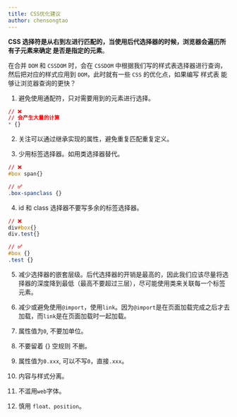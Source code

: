 ```yaml
---
title: CSS优化建议
author: chensongtao
---
```


**CSS 选择符是从右到左进行匹配的，当使用后代选择器的时候，浏览器会遍历所有子元素来确定 是否是指定的元素**。

在合并 `DOM` 和 `CSSDOM` 时，会在 `CSSDOM` 中根据我们写的样式表选择器进行查询，然后把对应的样式应用到 `DOM`，此时就有一些 `CSS` 的优化点，如果编写 样式表 能够让浏览器查询的更快？

1. 避免使用通配符，只对需要用到的元素进行选择。

```css
// ❌
// 会产生大量的计算
* {}
```

2. 关注可以通过继承实现的属性，避免重复匹配重复定义。

3. 少用标签选择器。如用类选择器替代。

```css
// ❌
#box span{}

// ✅
.box-spanclass {}
```

4. id 和 class 选择器不要写多余的标签选择器。

```css
// ❌
div#box{}
div.test{}

// ✅
#box {}
.test {}
```

5. 减少选择器的嵌套层级。后代选择器的开销是最高的，因此我们应该尽量将选择器的深度降到最低（最高不要超过三层），尽可能使用类来关联每一个标签元素。

6. 减少或避免使用`@import`，使用`link`。因为`@import`是在页面加载完成之后才去加载，而`link`是在页面加载时一起加载。

7. 属性值为`0`, 不要加单位。

8. 不要留着 {} 空规则 不删。

9. 属性值为`0.xxx`, 可以不写`0`，直接`.xxx`。

10. 内容与样式分离。

11. 不滥用`web`字体。

12. 慎用 `float、position`。
